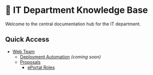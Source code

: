 <link rel="stylesheet" href="/it-docs/assets/css/custom.css">

# 🧠 IT Department Knowledge Base

Welcome to the central documentation hub for the IT department.

## Quick Access

- [Web Team](./web/)
  - [Deployment Automation](./web/deployment-automation/) *(coming soon)*
  - [Proposals](./web/proposals/)
    - [ePortal Roles](./web/proposals/ePortal-roles/)

